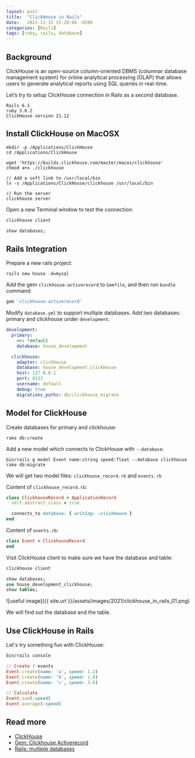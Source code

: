 ```yaml
---
layout: post
title:  "ClickHouse in Rails"
date:   2021-11-15 15:20:06 -0500
categories: [Rails]
tags: [ruby, rails, database]
---
```


## Background

ClickHouse is an open-source column-oriented DBMS (columnar database management system) for online analytical processing (OLAP) that allows users to generate analytical reports using SQL queries in real-time.

Let’s try to setup ClickHouse connection in Rails as a second database.

```
Rails 6.1
ruby 3.0.2
ClickHouse version 21.12
```

## Install ClickHouse on MacOSX

```shell
mkdir -p /Applications/ClickHouse
cd /Applications/ClickHouse

wget 'https://builds.clickhouse.com/master/macos/clickhouse'
chmod a+x ./clickhouse

// Add a soft link to /usr/local/bin
ln -s /Applications/ClickHouse/clickhouse /usr/local/bin

// Run the server
clickhouse server
```

Open a new Terminal window to test the connection:

```sql
clickhouse client

show databases;
```

## Rails Integration

Prepare a new rails project:

```shell
rails new house -d=mysql
```

Add the gem `clickhouse-activerecord` to `Gemfile`, and then run `bundle` command:

```ruby
gem 'clickhouse-activerecord'
```

Modify `database.yml` to support multiple databases. Add two databases: primary and clickhouse under `development`.

```yml
development:
  primary:
    <<: *default
    database: house_development

  clickhouse:
    adapter: clickhouse
    database: house_development_clickhouse
    host: 127.0.0.1
    port: 8123
    username: default
    debug: true
    migrations_paths: db/clickhouse_migrate
```

## Model for ClickHouse

Create databases for primary and clickhouse:

```shell
rake db:create
```

Add a new model which connects to ClickHouse with `--database`:

```shell
bin/rails g model Event name:string speed:float --database clickhouse
rake db:migrate
```

We will get two model files: `clickhouse_record.rb` and `events.rb`

Content of `clickhouse_record.rb`:

```ruby
class ClickhouseRecord < ApplicationRecord
  self.abstract_class = true

  connects_to database: { writing: :clickhouse }
end
```

Content of `events.rb`:

```ruby
class Event < ClickhouseRecord
end
```

Visit ClickHouse client to make sure we have the database and table:

```sql
clickhouse client

show databases;
use house_development_clickhouse;
show tables;
```

![useful image]({{ site.url }}/assets/images/2021/clickhouse_in_rails_01.png)

We will find out the database and the table.

## Use ClickHouse in Rails

Let's try something fun with ClickHouse:

```ruby
bin/rails console

// Create 3 events
Event.create(name: 'a', speed: 1.2)
Event.create(name: 'b', speed: 1.8)
Event.create(name: 'c', speed: 3.6)

// Calculate
Event.sum(:speed)
Event.average(:speed)
```

## Read more

* [ClickHouse](https://clickhouse.com/docs/en/)
* [Gem: Clickhouse Activerecord](https://github.com/PNixx/clickhouse-activerecord)
* [Rails: multiple databases](https://guides.rubyonrails.org/active_record_multiple_databases.html)